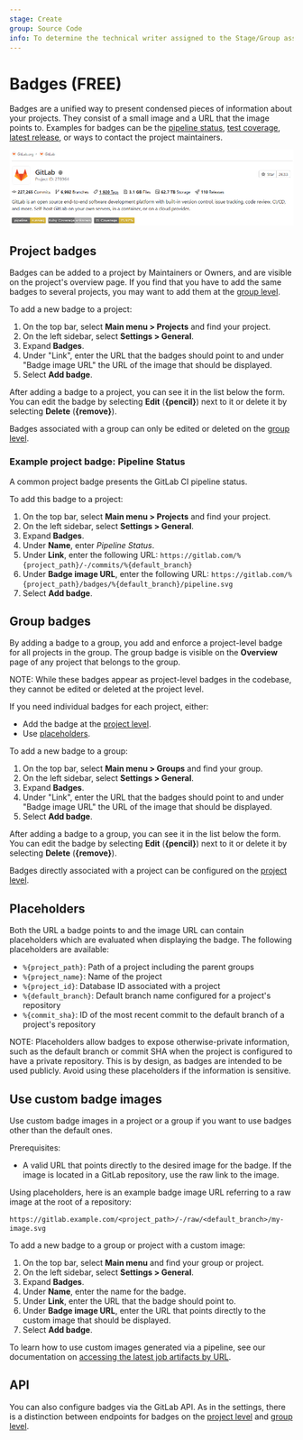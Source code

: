 ```yaml
---
stage: Create
group: Source Code
info: To determine the technical writer assigned to the Stage/Group associated with this page, see https://about.gitlab.com/handbook/product/ux/technical-writing/#assignments
---
```


# Badges **(FREE)**

Badges are a unified way to present condensed pieces of information about your
projects. They consist of a small image and a URL that the image
points to. Examples for badges can be the [pipeline status](../../ci/pipelines/settings.md#pipeline-status-badge),
[test coverage](../../ci/pipelines/settings.md#test-coverage-report-badge), [latest release](../../ci/pipelines/settings.md#latest-release-badge), or ways to contact the
project maintainers.

![Badges on Project information page](img/project_overview_badges_v13_10.png)

## Project badges

Badges can be added to a project by Maintainers or Owners, and are visible on the project's overview page.
If you find that you have to add the same badges to several projects, you may want to add them at the [group level](#group-badges).

To add a new badge to a project:

1. On the top bar, select **Main menu > Projects** and find your project.
1. On the left sidebar, select **Settings > General**.
1. Expand **Badges**.
1. Under "Link", enter the URL that the badges should point to and under
   "Badge image URL" the URL of the image that should be displayed.
1. Select **Add badge**.

After adding a badge to a project, you can see it in the list below the form.
You can edit the badge by selecting **Edit** (**{pencil}**) next to it or delete it by
selecting **Delete** (**{remove}**).

Badges associated with a group can only be edited or deleted on the
[group level](#group-badges).

### Example project badge: Pipeline Status

A common project badge presents the GitLab CI pipeline status.

To add this badge to a project:

1. On the top bar, select **Main menu > Projects** and find your project.
1. On the left sidebar, select **Settings > General**.
1. Expand **Badges**.
1. Under **Name**, enter _Pipeline Status_.
1. Under **Link**, enter the following URL:
   `https://gitlab.com/%{project_path}/-/commits/%{default_branch}`
1. Under **Badge image URL**, enter the following URL:
   `https://gitlab.com/%{project_path}/badges/%{default_branch}/pipeline.svg`
1. Select **Add badge**.

## Group badges

By adding a badge to a group, you add and enforce a project-level badge
for all projects in the group. The group badge is visible on the **Overview**
page of any project that belongs to the group.

NOTE:
While these badges appear as project-level badges in the codebase, they
cannot be edited or deleted at the project level.

If you need individual badges for each project, either:

- Add the badge at the [project level](#project-badges).
- Use [placeholders](#placeholders).

To add a new badge to a group:

1. On the top bar, select **Main menu > Groups** and find your group.
1. On the left sidebar, select **Settings > General**.
1. Expand **Badges**.
1. Under "Link", enter the URL that the badges should point to and under
   "Badge image URL" the URL of the image that should be displayed.
1. Select **Add badge**.

After adding a badge to a group, you can see it in the list below the form.
You can edit the badge by selecting **Edit** (**{pencil}**) next to it or delete it by
selecting **Delete** (**{remove}**).

Badges directly associated with a project can be configured on the
[project level](#project-badges).

## Placeholders

Both the URL a badge points to and the image URL can contain placeholders
which are evaluated when displaying the badge. The following placeholders
are available:

- `%{project_path}`: Path of a project including the parent groups
- `%{project_name}`: Name of the project
- `%{project_id}`: Database ID associated with a project
- `%{default_branch}`: Default branch name configured for a project's repository
- `%{commit_sha}`: ID of the most recent commit to the default branch of a
  project's repository

NOTE:
Placeholders allow badges to expose otherwise-private information, such as the
default branch or commit SHA when the project is configured to have a private
repository. This is by design, as badges are intended to be used publicly. Avoid
using these placeholders if the information is sensitive.

## Use custom badge images

Use custom badge images in a project or a group if you want to use badges other than the default
ones.

Prerequisites:

- A valid URL that points directly to the desired image for the badge.
  If the image is located in a GitLab repository, use the raw link to the image.

Using placeholders, here is an example badge image URL referring to a raw image at the root of a repository:

```plaintext
https://gitlab.example.com/<project_path>/-/raw/<default_branch>/my-image.svg
```

To add a new badge to a group or project with a custom image:

1. On the top bar, select **Main menu** and find your group or project.
1. On the left sidebar, select **Settings > General**.
1. Expand **Badges**.
1. Under **Name**, enter the name for the badge.
1. Under **Link**, enter the URL that the badge should point to.
1. Under **Badge image URL**, enter the URL that points directly to the custom image that should be
   displayed.
1. Select **Add badge**.

To learn how to use custom images generated via a pipeline, see our documentation on
[accessing the latest job artifacts by URL](../../ci/pipelines/job_artifacts.md#access-the-latest-job-artifacts).

## API

You can also configure badges via the GitLab API. As in the settings, there is
a distinction between endpoints for badges on the
[project level](../../api/project_badges.md) and [group level](../../api/group_badges.md).

